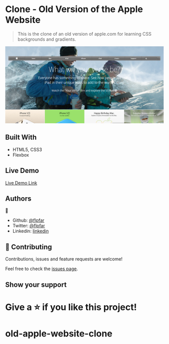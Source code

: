 
# Clone - Old Version of the Apple Website

> This is the clone of an old version of apple.com for learning CSS backgrounds and gradients.

![screenshot](images/screenshot.png)

## Built With

- HTML5, CSS3
- Flexbox

## Live Demo

[Live Demo Link](https://)

## Authors

👤
- Github: [@flpfar](https://github.com/flpfar)
- Twitter: [@flpfar](https://twitter.com/flpfar)
- Linkedin: [linkedin](https://www.linkedin.com/in/felipe-augusto-rosa-7b96a4b1)

## 🤝 Contributing

Contributions, issues and feature requests are welcome!

Feel free to check the [issues page](issues/).

## Show your support

Give a ⭐️ if you like this project!
=======
# old-apple-website-clone

